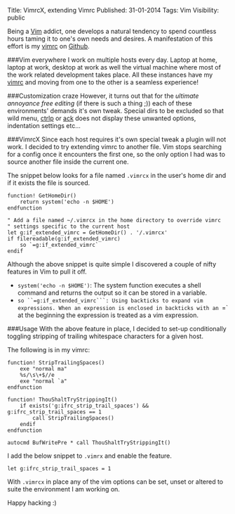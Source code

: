 Title: VimrcX, extending Vimrc
Published: 31-01-2014
Tags: Vim
Visibility: public

Being a [Vim][v] addict, one develops a natural tendency to spend countless hours
taming it to one's own needs and desires. A manifestation of this effort is my
[vimrc][rc] on [Github][gh].

###Vim everywhere
I work on multiple hosts every day. Laptop at home, laptop at work,
desktop at work as well the virtual machine where most of the work related
development takes place. All these instances have my [vimrc][rc] and moving
from one to the other is a seamless experience!

###Customization craze
However, it turns out that for the *ultimate annoyance free editing* (if there
is such a thing ;)) each of these environments' demands it's own tweak. Special
dirs to be excluded so that wild menu, [ctrlp][cp] or [ack][av] does not display
these unwanted options, indentation settings etc...

###VimrcX
Since each host requires it's own special tweak a plugin will not work. I
decided to try extending vimrc to another file. Vim stops searching
for a config once it encounters the first one, so the only option I had was
to source another file inside the current one.

<more/>

The snippet below looks for a file named `.vimrcx` in the user's home dir and if
it exists the file is sourced.

    function! GetHomeDir()
        return system('echo -n $HOME')
    endfunction

    " Add a file named ~/.vimrcx in the home directory to override vimrc
    " settings specific to the current host
    let g:if_extended_vimrc = GetHomeDir() . '/.vimrcx'
    if filereadable(g:if_extended_vimrc)
        so `=g:if_extended_vimrc`
    endif


Although the above snippet is quite simple I discovered a couple of nifty
features in Vim to pull it off.

- `system('echo -n $HOME')`: The system function executes a shell command and
  returns the output so it can be stored in a variable.
- `so ``=g:if_extended_vimrc```: Using backticks to expand vim expressions. When
  an expression is enclosed in backticks with an `=` at the beginning the
  expression is treated as a vim expression.

###Usage
With the above feature in place, I decided to set-up conditionally toggling
stripping of trailing whitespace characters for a given host.

The following is in my vimrc:

    function! StripTrailingSpaces()
        exe "normal ma"
        %s/\s\+$//e
        exe "normal `a"
    endfunction

    function! ThouShaltTryStrippingIt()
        if exists('g:ifrc_strip_trail_spaces') && g:ifrc_strip_trail_spaces == 1
            call StripTrailingSpaces()
        endif
    endfunction

    autocmd BufWritePre * call ThouShaltTryStrippingIt()

I add the below snippet to `.vimrx` and enable the feature.

    let g:ifrc_strip_trail_spaces = 1

With `.vimrcx` in place any of the vim options can be set, unset or altered to
suite the environment I am working on.

Happy hacking :)

[v]: http://en.wikipedia.org/wiki/Vim_(text_editor)
[rc]: https://github.com/ifthikhan/vimmy/blob/master/vimrc
[gh]: https://github.com/
[cp]: https://github.com/kien/ctrlp.vim
[av]: https://github.com/mileszs/ack.vim
